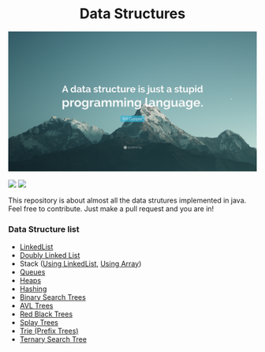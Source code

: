 
<div align="center"> <h1> Data Structures </h1> </div>

![Data structures ](https://github.com/CuriousNikhil/data-structures/blob/master/Quotefancy-3236931-3840x2160.jpg)

![]({{site.baseurl}}/https://img.shields.io/badge/Data%20Structures-java-blue.svg?longCache=true&style=for-the-badge)
![]({{site.baseurl}}/https://img.shields.io/badge/Opensource--orange.svg?longCache=true&style=for-the-badge)


This repository is about almost all the data strutures implemented in java. Feel free to contribute. Just make a pull request and you are in!

### Data Structure list
- [LinkedList](https://github.com/CuriousNikhil/data-structures/tree/master/LinkedList/src)
- [Doubly Linked List](https://github.com/CuriousNikhil/data-structures/tree/master/Doubly%20LinkedList/src)
- Stack ([Using LinkedList](https://github.com/CuriousNikhil/data-structures/tree/master/StackLinkedList/src), [Using Array](https://github.com/CuriousNikhil/data-structures/tree/master/Stack%20Array/src))
- [Queues](https://github.com/CuriousNikhil/data-structures/tree/master/Queue/src)
- [Heaps](https://github.com/CuriousNikhil/data-structures/tree/master/Heaps/src)
- [Hashing](https://github.com/CuriousNikhil/data-structures/tree/master/Hashing)
- [Binary Search Trees](https://github.com/CuriousNikhil/data-structures/tree/master/Binary%20Search%20Tree/src)
- [AVL Trees](https://github.com/CuriousNikhil/data-structures/tree/master/AVLTrees/src)
- [Red Black Trees](https://github.com/CuriousNikhil/data-structures/tree/master/RedBlackTree/src)
- [Splay Trees](https://github.com/CuriousNikhil/data-structures/tree/master/SplayTree/src)
- [Trie (Prefix Trees)](https://github.com/CuriousNikhil/data-structures/tree/master/Trie/src)
- [Ternary Search Tree](https://github.com/CuriousNikhil/data-structures/tree/master/Ternary%20Search%20Tree/src)
